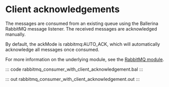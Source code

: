 # Client acknowledgements

The messages are consumed from an existing queue using the Ballerina RabbitMQ message listener. The received messages are acknowledged manually.

By default, the ackMode is rabbitmq:AUTO_ACK, which will automatically acknowledge all messages once consumed.

For more information on the underlying module, see the [RabbitMQ module](https://lib.ballerina.io/ballerinax/rabbitmq/latest).

::: code rabbitmq_consumer_with_client_acknowledgement.bal :::

::: out rabbitmq_consumer_with_client_acknowledgement.out :::
